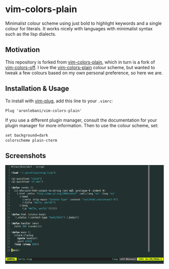 # vim-colors-plain

Minimalist colour scheme using just bold to highlight keywords and a single colour for literals. It
works nicely with languages with minimalist syntax such as the lisp dialects.

## Motivation

This repository is forked from [vim-colors-plain](https://github.com/chrsm/vim-colors-plain), which
in turn is a fork of [vim-colors-off](https://github.com/pbrisbin/vim-colors-off/tree/main). I love
the [vim-colors-plain](https://github.com/chrsm/vim-colors-plain) colour scheme, but wanted to tweak
a few colours based on my own personal preference, so here we are.

## Installation & Usage

To install with [vim-plug](https://github.com/junegunn/vim-plug), add this line to your `.vimrc`:
```
Plug 'aronlebani/vim-colors-plain'
```
If you use a different plugin manager, consult the documentation for your plugin manager for more
information. Then to use the colour scheme, set:
```
set background=dark
colorscheme plain-cterm
```

## Screenshots

![Screenshot](screenshots/lisp-dark.png)
